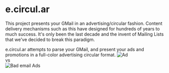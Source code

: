 # e.circul.ar

This project presents your GMail in an advertising/circular fashion. Content delivery mechanisms such as this have designed for hundreds of years to much success. It's only been the last decade and the invent of Mailing Lists that we've decided to break this paradigm.

e.circul.ar attempts to parse your GMail, and present your ads and promotions in a full-color advertising circular format.
![Ad](http://www.action-intell.com/wp-content/uploads/2011/08/Staples-circular.jpg)  
vs  
![Bad email Ads](https://cloud.githubusercontent.com/assets/533967/9970378/c9ab6b8a-5e22-11e5-9963-184dc741a3d7.png)  


